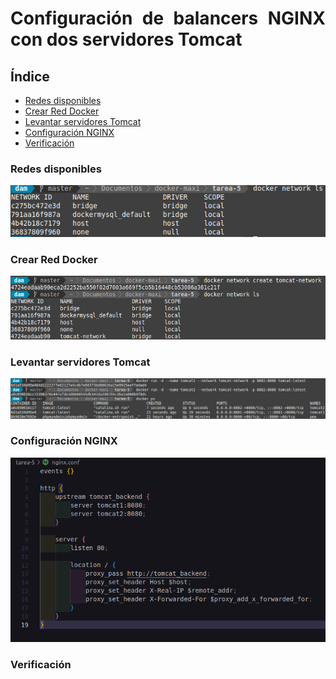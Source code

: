 <div align="justify">

# Configuración de balancers NGINX con dos servidores Tomcat

## Índice

- [Redes disponibles](#index01)
- [Crear Red Docker](#index02)
- [Levantar servidores Tomcat](#index03)
- [Configuración NGINX](#index04)
- [Verificación](#index05)

### Redes disponibles <a name="index01"></a>

<img src="img/img01.png"/>

### Crear Red Docker <a name="index02"></a>

<img src="img/img02.png"/>

### Levantar servidores Tomcat <a name="index03"></a>

<img src="img/img03.png"/>

### Configuración NGINX <a name="index04"></a>

<img src="img/img04.png"/>



### Verificación <a name="index05"></a>



</div>